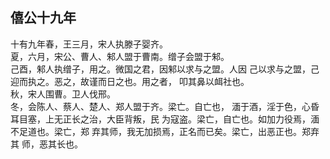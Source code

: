 ## 僖公十九年

十有九年春，王三月，宋人执滕子婴齐。  
夏，六月，宋公、曹人、邾人盟于曹南。缯子会盟于邾。  
己酉，邾人执缯子，用之。微国之君，因邾以求与之盟。人因
己以求与之盟，己迎而执之。恶之，故谨而日之也。用之者，
叩其鼻以衈社也。  
秋，宋人围曹。卫人伐邢。  
冬，会陈人、蔡人、楚人、郑人盟于齐。梁亡。自亡也，
湎于酒，淫于色，心昏耳目塞，上无正长之治，大臣背叛，民
为寇盗。梁亡，自亡也。如加力役焉，湎不足道也。梁亡，郑
弃其师，我无加损焉，正名而已矣。梁亡，出恶正也。郑弃其
师，恶其长也。  

